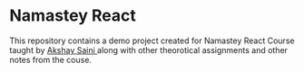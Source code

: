
# Namastey React

This repository contains a demo project created for Namastey React Course taught by [Akshay Saini ](https://twitter.com/akshaymarch7)along with other theorotical assignments and other notes from the couse. 
